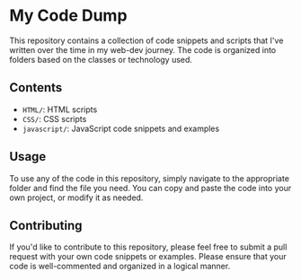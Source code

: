# My Code Dump

This repository contains a collection of code snippets and scripts that I've written over the time in my web-dev journey. The code is organized into folders based on the classes or technology used.

## Contents

* `HTML/`: HTML scripts 
* `CSS/`: CSS scripts 
* `javascript/`: JavaScript code snippets and examples

## Usage

To use any of the code in this repository, simply navigate to the appropriate folder and find the file you need. You can copy and paste the code into your own project, or modify it as needed.

## Contributing

If you'd like to contribute to this repository, please feel free to submit a pull request with your own code snippets or examples. Please ensure that your code is well-commented and organized in a logical manner.

